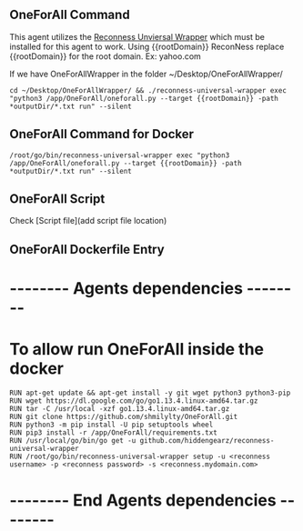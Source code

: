 ## OneForAll Command

This agent utilizes the [Reconness Unviersal Wrapper](https://github.com/hiddengearz/reconness-universal-wrapper) which must be installed for this agent to work. Using {{rootDomain}} ReconNess replace {{rootDomain}} for the root domain. Ex: yahoo.com

If we have OneForAllWrapper in the folder ~/Desktop/OneForAllWrapper/

```
cd ~/Desktop/OneForAllWrapper/ && ./reconness-universal-wrapper exec "python3 /app/OneForAll/oneforall.py --target {{rootDomain}} -path *outputDir/*.txt run" --silent
```

## OneForAll Command for Docker

```
/root/go/bin/reconness-universal-wrapper exec "python3 /app/OneForAll/oneforall.py --target {{rootDomain}} -path *outputDir/*.txt run" --silent
```

## OneForAll Script

Check [Script file](add script file location)

## OneForAll Dockerfile Entry


# -------- Agents dependencies -------- 

# To allow run OneForAll inside the docker

```
RUN apt-get update && apt-get install -y git wget python3 python3-pip
RUN wget https://dl.google.com/go/go1.13.4.linux-amd64.tar.gz
RUN tar -C /usr/local -xzf go1.13.4.linux-amd64.tar.gz
RUN git clone https://github.com/shmilylty/OneForAll.git
RUN python3 -m pip install -U pip setuptools wheel
RUN pip3 install -r /app/OneForAll/requirements.txt
RUN /usr/local/go/bin/go get -u github.com/hiddengearz/reconness-universal-wrapper
RUN /root/go/bin/reconness-universal-wrapper setup -u <reconness username> -p <reconness password> -s <reconness.mydomain.com>
```
# -------- End Agents dependencies -------- 
